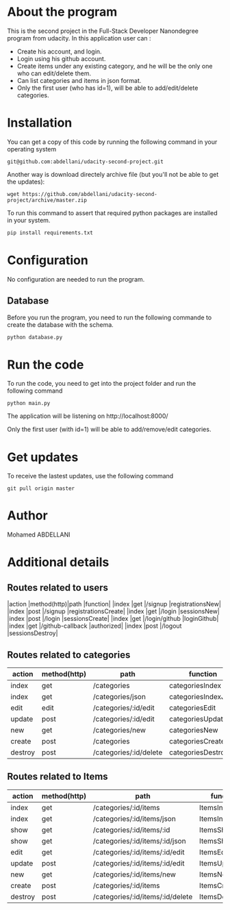 # About the program
This is the second project in the Full-Stack Developer Nanondegree program from udacity.
In this application user can :
- Create his account, and login.
- Login using his github account.
- Create items under any existing category, and he will be the only one who can edit/delete them.
- Can list categories and items in json format.
- Only the first user (who has id=1), will be able to add/edit/delete categories.
# Installation 
You can get a copy of this code by running the following command in your operating system
```
git@github.com:abdellani/udacity-second-project.git
```
Another way is download directely archive file (but you'll not be able to get the updates): 
```
wget https://github.com/abdellani/udacity-second-project/archive/master.zip
```
To run this command to assert that required python packages are installed in your system.
```bash
pip install requirements.txt
```
# Configuration 
No configuration are needed to run the program. 
## Database
Before you run the program, you need to run the following commande to create the database with the schema.
```bash 
python database.py
```
# Run the code
To run the code, you need to get into the project folder and run the following command
```
python main.py
```
The application will be listening on http://localhost:8000/

Only the first user (with id=1) will be able to add/remove/edit categories. 

# Get updates
To receive the lastest updates, use the following command
```
git pull origin master
```
# Author
Mohamed ABDELLANI

# Additional details

## Routes related to users

|action |method(http)|path |function|
|index  |get    |/signup            |registrationsNew|
|index  |post   |/signup            |registrationsCreate|
|index  |get   |/login            |sessionsNew|
|index  |post   |/login            |sessionsCreate|
|index  |get   |/login/github            |loginGithub|
|index  |get   |/github-callback            |authorized|
|index  |post   |/logout            |sessionsDestroy|

## Routes related to categories

|action |method(http)|path |function|
|-------|-------|-----|--------| 
|index  |get    |/categories            |categoriesIndex|
|index  |get    |/categories/json       |categoriesIndexJson|
|edit   |edit   |/categories/:id/edit   |categoriesEdit|
|update |post   |/categories/:id/edit   |categoriesUpdate|
|new    |get    |/categories/new        |categoriesNew|
|create |post   |/categories            |categoriesCreate|
|destroy|post   |/categories/:id/delete |categoriesDestroy|

## Routes related to Items

|action |method(http)|path |function|
|-------|-------|-----                            |--------| 
|index  |get    |/categories/:id/items            |ItemsIndex|
|index  |get    |/categories/:id/items/json       |ItemsIndexJson|
|show   |get    |/categories/:id/items/:id        |ItemsShow|
|show   |get    |/categories/:id/items/:id/json   |ItemsShowJson|
|edit   |get    |/categories/:id/items/:id/edit   |ItemsEdit|
|update |post   |/categories/:id/items/:id/edit   |ItemsUpdate|
|new    |get    |/categories/:id/items/new        |ItemsNew|
|create |post   |/categories/:id/items            |ItemsCreate|
|destroy|post   |/categories/:id/items/:id/delete |ItemsDestroy|
